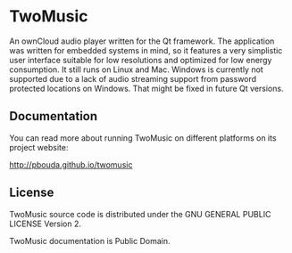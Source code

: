 # TwoMusic

An ownCloud audio player written for the Qt framework. The application was
written for embedded systems in mind, so it features a very simplistic user
interface suitable for low resolutions and optimized for low energy consumption.
It still runs on Linux and Mac. Windows is currently not supported due to a
lack of audio streaming support from password protected locations on Windows.
That might be fixed in future Qt versions.


## Documentation

You can read more about running TwoMusic on different platforms on its project
website:

http://pbouda.github.io/twomusic


## License

TwoMusic source code is distributed under the GNU GENERAL PUBLIC LICENSE
Version 2.

TwoMusic documentation is Public Domain.
